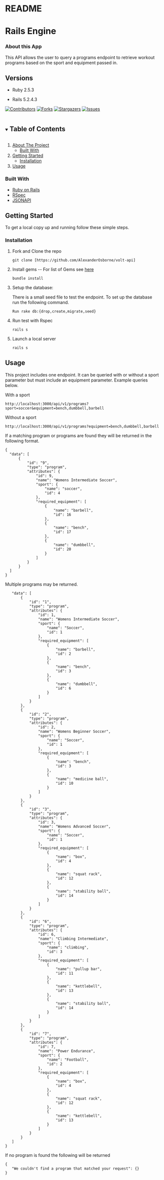 # README

# Rails Engine

### About this App

This API allows the user to query a programs endpoint to retrieve workout programs based on the sport and equipment passed in.

## Versions

- Ruby 2.5.3

- Rails 5.2.4.3

[![Contributors][contributors-shield]][contributors-url]
[![Forks][forks-shield]][forks-url]
[![Stargazers][stars-shield]][stars-url]
[![Issues][issues-shield]][issues-url]



<!-- TABLE OF CONTENTS -->
<details open="open">
  <summary><h2 style="display: inline-block">Table of Contents</h2></summary>
  <ol>
    <li>
      <a href="#about-the-project">About The Project</a>
      <ul>
        <li><a href="#built-with">Built With</a></li>
      </ul>
    </li>
    <li>
      <a href="#getting-started">Getting Started</a>
      <ul>
        <li><a href="#installation">Installation</a></li>
      </ul>
    </li>
    <li><a href="#usage">Usage</a></li>
  </ol>
</details>

### Built With

* [Ruby on Rails](https://rubyonrails.org/)
* [RSpec](https://github.com/rspec/rspec-rails)
* [JSONAPI](https://github.com/jsonapi-serializer/jsonapi-serializer)


<!-- GETTING STARTED -->
## Getting Started

To get a local copy up and running follow these simple steps.

### Installation

1. Fork and Clone the repo
   ```
   git clone [https://github.com/AlexanderOsborne/volt-api]
   ```
2. Install gems
     -- For list of Gems see [here](https://github.com/AlexanderOsborne/volt-api/blob/main/Gemfile)
   ```
   bundle install
   ```
3. Setup the database: 
   
   There is a small seed file to test the endpoint. To set up the database run the following command.
   ```
   Run rake db:{drop,create,migrate,seed} 
   ```
   
4. Run test with Rspec
   ```
   rails s
   ```

5. Launch a local server
   ```
   rails s
   ```

<!-- USAGE EXAMPLES -->
## Usage

This project includes one endpoint. It can be queried with or without a sport parameter but must include an equipment parameter. Example queries below.

  With a sport
  ```
  http://localhost:3000/api/v1/programs?sport=soccer&equipment=bench,dumbbell,barbell
  ```
  
  Without a sport
  ```
  http://localhost:3000/api/v1/programs?equipment=bench,dumbbell,barbell
  ```
If a matching program or programs are found they will be returned in the following format.

  ```
  {
    "data": [
        {
            "id": "9",
            "type": "program",
            "attributes": {
                "id": 9,
                "name": "Womens Intermediate Soccer",
                "sport": {
                    "name": "soccer",
                    "id": 4
                },
                "required_equipment": [
                    {
                        "name": "barbell",
                        "id": 16
                    },
                    {
                        "name": "bench",
                        "id": 17
                    },
                    {
                        "name": "dumbbell",
                        "id": 20
                    }
                ]
            }
        }
    ]
}
  ```
 Multiple programs may be returned.
 ```{
    "data": [
        {
            "id": "1",
            "type": "program",
            "attributes": {
                "id": 1,
                "name": "Womens Intermediate Soccer",
                "sport": {
                    "name": "Soccer",
                    "id": 1
                },
                "required_equipment": [
                    {
                        "name": "barbell",
                        "id": 2
                    },
                    {
                        "name": "bench",
                        "id": 3
                    },
                    {
                        "name": "dumbbell",
                        "id": 6
                    }
                ]
            }
        },
        {
            "id": "2",
            "type": "program",
            "attributes": {
                "id": 2,
                "name": "Womens Beginner Soccer",
                "sport": {
                    "name": "Soccer",
                    "id": 1
                },
                "required_equipment": [
                    {
                        "name": "bench",
                        "id": 3
                    },
                    {
                        "name": "medicine ball",
                        "id": 10
                    }
                ]
            }
        },
        {
            "id": "3",
            "type": "program",
            "attributes": {
                "id": 3,
                "name": "Womens Advanced Soccer",
                "sport": {
                    "name": "Soccer",
                    "id": 1
                },
                "required_equipment": [
                    {
                        "name": "box",
                        "id": 4
                    },
                    {
                        "name": "squat rack",
                        "id": 12
                    },
                    {
                        "name": "stability ball",
                        "id": 14
                    }
                ]
            }
        },
        {
            "id": "6",
            "type": "program",
            "attributes": {
                "id": 6,
                "name": "Climbing Intermediate",
                "sport": {
                    "name": "climbing",
                    "id": 3
                },
                "required_equipment": [
                    {
                        "name": "pullup bar",
                        "id": 11
                    },
                    {
                        "name": "kettlebell",
                        "id": 13
                    },
                    {
                        "name": "stability ball",
                        "id": 14
                    }
                ]
            }
        },
        {
            "id": "7",
            "type": "program",
            "attributes": {
                "id": 7,
                "name": "Power Endurance",
                "sport": {
                    "name": "Football",
                    "id": 2
                },
                "required_equipment": [
                    {
                        "name": "box",
                        "id": 4
                    },
                    {
                        "name": "squat rack",
                        "id": 12
                    },
                    {
                        "name": "kettlebell",
                        "id": 13
                    }
                ]
            }
        }
    ]
}
```

 If no program is found the following will be returned
 ```
 {
    "We couldn't find a program that matched your request": {}
}
 ```


<!-- MARKDOWN LINKS & IMAGES -->
<!-- https://www.markdownguide.org/basic-syntax/#reference-style-links -->
[contributors-shield]: https://img.shields.io/github/contributors/AlexanderOsborne/volt-api.svg?style=for-the-badge
[contributors-url]: https://github.com/AlexanderOsborne/volt-api/graphs/contributors
[forks-shield]: https://img.shields.io/github/forks/AlexanderOsborne/volt-api.svg?style=for-the-badge
[forks-url]: https://github.com/AlexanderOsborne/volt-api/network/members
[stars-shield]: https://img.shields.io/github/stars/AlexanderOsborne/volt-api.svg?style=for-the-badge
[stars-url]: https://github.com/AlexanderOsborne/volt-api/stargazers
[issues-shield]: https://img.shields.io/github/issues/AlexanderOsborne/volt-api.svg?style=for-the-badge
[issues-url]: https://github.com/AlexanderOsbornee/volt-apio/issues
[license-shield]: https://img.shields.io/github/license/AlexanderOsborne/volt-api.svg?style=for-the-badge
[license-url]: https://github.com/AlexanderOsborne/volt-api/blob/master/LICENSE.txt
[linkedin-shield]: https://img.shields.io/badge/-LinkedIn-black.svg?style=for-the-badge&logo=linkedin&colorB=555
[linkedin-url]: https://linkedin.com/in/alex-osborne
